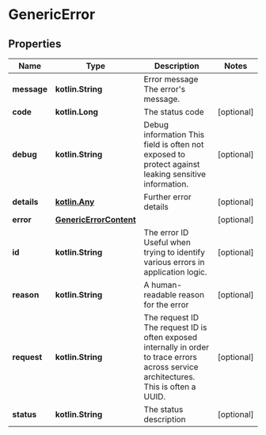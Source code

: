 
# GenericError

## Properties
| Name | Type | Description | Notes |
| ------------ | ------------- | ------------- | ------------- |
| **message** | **kotlin.String** | Error message  The error&#39;s message. |  |
| **code** | **kotlin.Long** | The status code |  [optional] |
| **debug** | **kotlin.String** | Debug information  This field is often not exposed to protect against leaking sensitive information. |  [optional] |
| **details** | [**kotlin.Any**](.md) | Further error details |  [optional] |
| **error** | [**GenericErrorContent**](GenericErrorContent.md) |  |  [optional] |
| **id** | **kotlin.String** | The error ID  Useful when trying to identify various errors in application logic. |  [optional] |
| **reason** | **kotlin.String** | A human-readable reason for the error |  [optional] |
| **request** | **kotlin.String** | The request ID  The request ID is often exposed internally in order to trace errors across service architectures. This is often a UUID. |  [optional] |
| **status** | **kotlin.String** | The status description |  [optional] |



